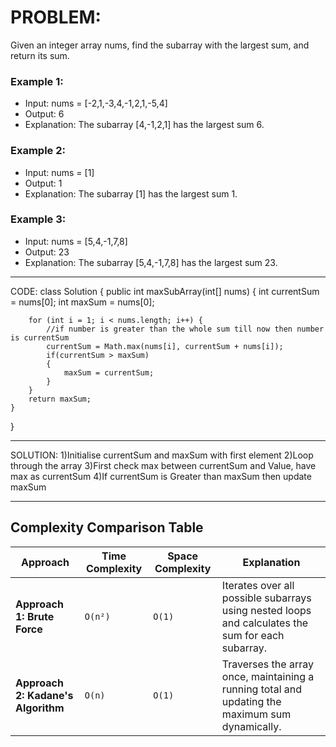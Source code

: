 # PROBLEM:
Given an integer array nums, find the 
subarray with the largest sum, and return its sum.

### Example 1:

- Input: nums = [-2,1,-3,4,-1,2,1,-5,4]
- Output: 6
- Explanation: The subarray [4,-1,2,1] has the largest sum 6.

### Example 2:

- Input: nums = [1]
- Output: 1
- Explanation: The subarray [1] has the largest sum 1.

### Example 3:

- Input: nums = [5,4,-1,7,8]
- Output: 23
- Explanation: The subarray [5,4,-1,7,8] has the largest sum 23.

---

CODE:
class Solution {
    public int maxSubArray(int[] nums) {
        int currentSum = nums[0];
        int maxSum = nums[0];
        
        for (int i = 1; i < nums.length; i++) {
            //if number is greater than the whole sum till now then number is currentSum
            currentSum = Math.max(nums[i], currentSum + nums[i]);
            if(currentSum > maxSum)
            {
                maxSum = currentSum;
            }
        }
        return maxSum;
    }
}
__________________________________________________________________________________________________________________________
SOLUTION:
1)Initialise currentSum and maxSum with first element
2)Loop through the array
3)First check max between currentSum and Value, have max as currentSum
4)If currentSum is Greater than maxSum then update maxSum


---

## Complexity Comparison Table

| **Approach**             | **Time Complexity** | **Space Complexity** | **Explanation**                                                                                          |
|---------------------------|---------------------|-----------------------|----------------------------------------------------------------------------------------------------------|
| **Approach 1: Brute Force** | `O(n²)`            | `O(1)`               | Iterates over all possible subarrays using nested loops and calculates the sum for each subarray.         |
| **Approach 2: Kadane's Algorithm** | `O(n)`        | `O(1)`               | Traverses the array once, maintaining a running total and updating the maximum sum dynamically.           |

